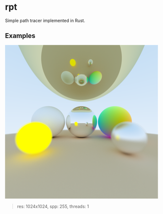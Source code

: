 # rpt

Simple path tracer implemented in Rust.

## Examples

![Screenshot](./screenshot.png)
> res: 1024x1024, spp: 255, threads: 1
